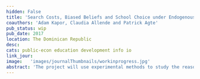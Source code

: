 ```yaml
---
hidden: False
title: 'Search Costs, Biased Beliefs and School Choice under Endogenous Consideration Sets'
coauthors: 'Adam Kapor, Claudia Allende and Patrick Agte'
pub_status: wip
pub_date: 2017
location: The Dominican Republic
desc:
cats: public-econ education development info io
link_jour:
image:   'images/journalThumbnails/workinprogress.jpg'
abstract: 'The project will use experimental methods to study the reasons parents make school choices with very little information about options available to them. The research will study the relative importance of two mechanisms through which this occurs: i) difficulty and cost of acquiring information about school characteristics, or ii) families have incorrect beliefs about the distribution of schools, believing that all schools are the same. The research will develop a theoretical model based on parents beliefs about school quality and how these beliefs change as they receive new information. The research will then test this theory by providing different amounts of information to parents to see how this affects their school choice decisions. The pilot study was conducted in 2017 in Santo Domingo, Dominican Republic. This research is now funded by the National Science Foundation grant 1919504 and the first research output from this project is titled Search Costs, Biased Beliefs and School Choice under Endogenous Consideration Sets, coauthored with Adam Kapor, Claudia Allende and Patrick Agte.'
---
```


